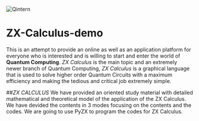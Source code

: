 ![Qintern](https://qworld.net/wp-content/uploads/2021/04/top_QIntern2021.jpg)
# ZX-Calculus-demo
This is an attempt to provide an online as well as an application platform for everyone who is interested and is willing to start and enter the world of **Quantum Computing**. *ZX Calculus* is the main topic and an extremely newer branch of Quantum Computing, *ZX Calculus* is a graphical language that is used to solve higher order Quantum Circuits with a maximum efficiency and making the tedious and critical job extremely simple. 

##*ZX CALCULUS*
We have provided an oriented study material with detailed mathematical and theoretical model of the application of the ZX Calculus. We have devided the contents in 3 modes focusing on the contents and the codes. We are going to use PyZX to program the codes for ZX Calculus. 

